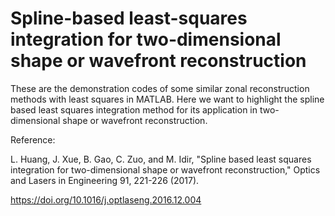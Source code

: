 # Spline-based least-squares integration for two-dimensional  shape or wavefront reconstruction
These are the demonstration codes of some similar zonal reconstruction methods with least squares in MATLAB.
Here we want to highlight the spline based least squares integration method for its application in two-dimensional shape or wavefront reconstruction.


Reference:

L. Huang, J. Xue, B. Gao, C. Zuo, and M. Idir, "Spline based least squares integration for two-dimensional shape or wavefront reconstruction," Optics and Lasers in Engineering 91, 221-226 (2017).

https://doi.org/10.1016/j.optlaseng.2016.12.004
